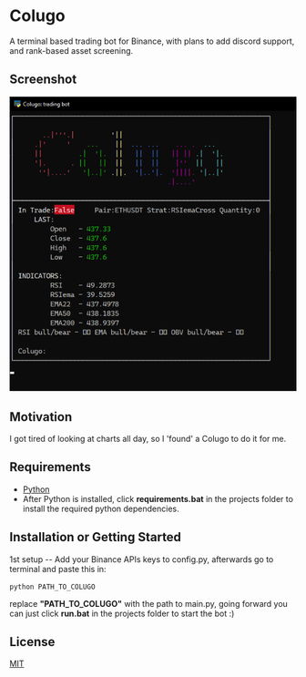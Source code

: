 # Colugo

A terminal based trading bot for Binance, with plans to add discord support, and rank-based asset screening.

## Screenshot
![GitHub Logo](/logo.png)

## Motivation

I got tired of looking at charts all day, so I 'found' a Colugo to do it for me.

## Requirements
+ [Python](https://www.python.org/downloads/)
+ After Python is installed, click **requirements.bat** in the projects folder to install the required python dependencies.

## Installation or Getting Started

1st setup -- Add your Binance APIs keys to config.py, afterwards go to terminal and paste this in:

	python PATH_TO_COLUGO

replace **"PATH_TO_COLUGO"** with the path to main.py, going forward you can just click **run.bat** in the projects folder to start the bot :)
	
## License
[MIT](http://opensource.org/licenses/mit-license.php)
